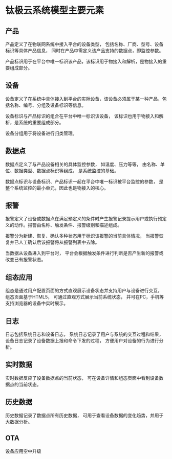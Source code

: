 # 钛极云系统模型主要元素

## 产品

产品定义了在物联网系统中接入平台的设备类型， 包括名称、厂商、型号、设备标识等具体产品信息， 同时在产品中需定义该产品支持的数据点，即监控参数。 

产品标识用于在平台中唯一标识该产品，该标识用于物接入和解析，是物接入的重要组成部分。

## 设备

设备定义了在系统中具体接入到平台的实际设备，该设备必须属于某一种产品，包括名称、编号、分组及设备标识等信息。

设备标识与产品标识的组合在平台中唯一标识该设备， 该标识也用于物接入和解析，是系统的重要组成部分。

设备分组用于将设备进行归类管理。

## 数据点

数据点定义了与产品设备相关的具体监控参数， 如温度、压力等等， 由名称、单位、数据类型、数据点标识等组成， 是系统监控的基础。

数据点标识与设备标识、产品标识一起在平台中唯一标识被平台监控的参数， 是整个系统监控的最小单元，因此也是物接入的核心。 

## 报警

报警定义了设备或数据点在满足预定义的条件时产生报警记录提示用户或执行预定义的动作。报警由名称、触发条件、报警级别和描述组成。 

报警分为新建、恢复、确认多种状态用于标识该报警的当前具体情况， 当报警恢复并已人工确认后该报警将从报警列表中去除。

当数据从设备进入到平台时， 平台会根据触发条件进行判断是否产生新的报警或改变已有报警状态。

## 组态应用

组态是通过用户配置页面的方式直观展示设备状态并支持用户与设备进行交互， 组态页面基于HTML5， 可通过直观方式展示当前系统状态， 并可在PC，手机等支持浏览器的设备中实时展示。

## 日志

日志包括系统日志和设备日志， 系统日志记录了用户与系统的交互过程和结果， 设备日志记录了设备数据上报和命令下发的过程， 方便用户对设备的行为进行分析。

## 实时数据

实时数据反应了设备数据点的当前状态， 可在设备详情和组态页面中看到设备数据点的当前状态。

## 历史数据

历史数据记录了数据点所有历史数据， 可用于查看设备数据的变化趋势，并用于大数据分析。 

## OTA
设备应用空中升级